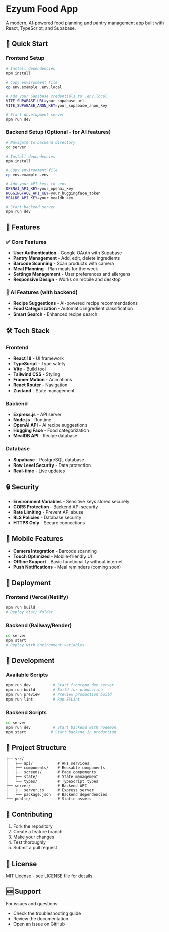 # Ezyum Food App

A modern, AI-powered food planning and pantry management app built with React, TypeScript, and Supabase.

## 🚀 Quick Start

### Frontend Setup

```bash
# Install dependencies
npm install

# Copy environment file
cp env.example .env.local

# Add your Supabase credentials to .env.local
VITE_SUPABASE_URL=your_supabase_url
VITE_SUPABASE_ANON_KEY=your_supabase_anon_key

# Start development server
npm run dev
```

### Backend Setup (Optional - for AI features)

```bash
# Navigate to backend directory
cd server

# Install dependencies
npm install

# Copy environment file
cp env.example .env

# Add your API keys to .env
OPENAI_API_KEY=your_openai_key
HUGGINGFACE_API_KEY=your_huggingface_token
MEALDB_API_KEY=your_mealdb_key

# Start backend server
npm run dev
```

## 🔧 Features

### ✅ Core Features

- **User Authentication** - Google OAuth with Supabase
- **Pantry Management** - Add, edit, delete ingredients
- **Barcode Scanning** - Scan products with camera
- **Meal Planning** - Plan meals for the week
- **Settings Management** - User preferences and allergens
- **Responsive Design** - Works on mobile and desktop

### 🤖 AI Features (with backend)

- **Recipe Suggestions** - AI-powered recipe recommendations
- **Food Categorization** - Automatic ingredient classification
- **Smart Search** - Enhanced recipe search

## 🛠️ Tech Stack

### Frontend

- **React 18** - UI framework
- **TypeScript** - Type safety
- **Vite** - Build tool
- **Tailwind CSS** - Styling
- **Framer Motion** - Animations
- **React Router** - Navigation
- **Zustand** - State management

### Backend

- **Express.js** - API server
- **Node.js** - Runtime
- **OpenAI API** - AI recipe suggestions
- **Hugging Face** - Food categorization
- **MealDB API** - Recipe database

### Database

- **Supabase** - PostgreSQL database
- **Row Level Security** - Data protection
- **Real-time** - Live updates

## 🔒 Security

- **Environment Variables** - Sensitive keys stored securely
- **CORS Protection** - Backend API security
- **Rate Limiting** - Prevent API abuse
- **RLS Policies** - Database security
- **HTTPS Only** - Secure connections

## 📱 Mobile Features

- **Camera Integration** - Barcode scanning
- **Touch Optimized** - Mobile-friendly UI
- **Offline Support** - Basic functionality without internet
- **Push Notifications** - Meal reminders (coming soon)

## 🚀 Deployment

### Frontend (Vercel/Netlify)

```bash
npm run build
# Deploy dist/ folder
```

### Backend (Railway/Render)

```bash
cd server
npm start
# Deploy with environment variables
```

## 🔧 Development

### Available Scripts

```bash
npm run dev          # Start frontend dev server
npm run build        # Build for production
npm run preview      # Preview production build
npm run lint         # Run ESLint
```

### Backend Scripts

```bash
cd server
npm run dev          # Start backend with nodemon
npm start           # Start backend in production
```

## 📁 Project Structure

```
├── src/
│   ├── api/           # API services
│   ├── components/    # Reusable components
│   ├── screens/       # Page components
│   ├── state/         # State management
│   └── types/         # TypeScript types
├── server/            # Backend API
│   ├── server.js      # Express server
│   └── package.json   # Backend dependencies
└── public/            # Static assets
```

## 🤝 Contributing

1. Fork the repository
2. Create a feature branch
3. Make your changes
4. Test thoroughly
5. Submit a pull request

## 📄 License

MIT License - see LICENSE file for details.

## 🆘 Support

For issues and questions:

- Check the troubleshooting guide
- Review the documentation
- Open an issue on GitHub
